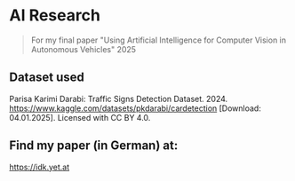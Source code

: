# AI Research

> For my final paper "Using Artificial Intelligence for Computer Vision in Autonomous Vehicles" 2025

## Dataset used

Parisa Karimi Darabi: Traffic Signs Detection Dataset. 2024. https://www.kaggle.com/datasets/pkdarabi/cardetection [Download: 04.01.2025]. Licensed with CC BY 4.0.

## Find my paper (in German) at:

https://idk.yet.at
